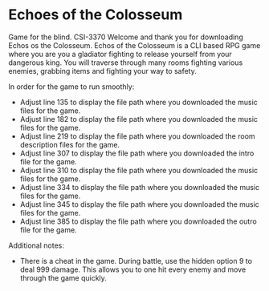 # Echoes of the Colosseum
Game for the blind. CSI-3370
Welcome and thank you for downloading Echos os the Colosseum. Echos of the Colosseum is a CLI based RPG game where you are you a gladiator fighting to release yourself from your dangerous king. You will traverse through many rooms fighting various enemies, grabbing items and fighting your way to safety. 

In order for the game to run smoothly:
- Adjust line 135 to display the file path where you downloaded the music files for the game.
- Adjust line 182 to display the file path where you downloaded the music files for the game.
- Adjust line 219 to display the file path where you downloaded the room description files for the game.
- Adjust line 307 to display the file path where you downloaded the intro file for the game.
- Adjust line 310 to display the file path where you downloaded the music files for the game.
- Adjust line 334 to display the file path where you downloaded the music files for the game.
- Adjust line 345 to display the file path where you downloaded the music files for the game.
- Adjust line 385 to display the file path where you downloaded the outro file for the game.

Additional notes:
- There is a cheat in the game. During battle, use the hidden option 9 to deal 999 damage. This allows you to one hit every enemy and move through the game quickly.
